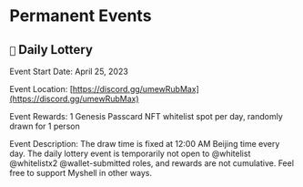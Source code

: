 # Permanent Events

## `🎉` Daily Lottery

Event Start Date: April 25, 2023

Event Location: [https://discord.gg/umewRubMax](https://discord.gg/umewRubMax)

Event Rewards: 1 Genesis Passcard NFT whitelist spot per day, randomly drawn for 1 person

Event Description: The draw time is fixed at 12:00 AM Beijing time every day. The daily lottery event is temporarily not open to @whitelist @whitelistx2 @wallet-submitted roles, and rewards are not cumulative. Feel free to support Myshell in other ways.